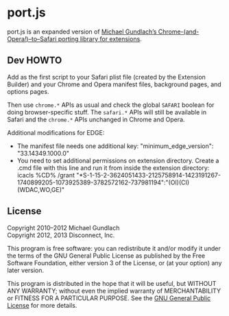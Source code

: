 # port.js

port.js is an expanded version of
[Michael Gundlach’s Chrome-(and-Opera<em>!</em>)–to–Safari porting library for extensions](https://adblockforchrome.googlecode.com/svn/trunk/port.js).

## Dev HOWTO

Add as the first script to your Safari plist file (created by the Extension
Builder) and your Chrome and Opera manifest files, background pages, and options
pages.

Then use `chrome.*` APIs as usual and check the global `SAFARI` boolean for
doing browser-specific stuff. The `safari.*` APIs will still be available in
Safari and the `chrome.*` APIs unchanged in Chrome and Opera.

Additional modifications for EDGE: 
 * The manifest file needs one additional key:
     "minimum_edge_version": "33.14349.1000.0"
 * You need to set additional permissions on extension directory. Create a .cmd 
   file with this line and run it from inside the extension directory:<br/>
     icacls %CD% /grant "*S-1-15-2-3624051433-2125758914-1423191267-1740899205-1073925389-3782572162-737981194":"(OI)(CI)(WDAC,WO,GE)"  


## License

Copyright 2010–2012 Michael Gundlach  
Copyright 2012, 2013 Disconnect, Inc.

This program is free software: you can redistribute it and/or modify it under
the terms of the GNU General Public License as published by the Free Software
Foundation, either version 3 of the License, or (at your option) any later
version.

This program is distributed in the hope that it will be useful, but WITHOUT ANY
WARRANTY; without even the implied warranty of MERCHANTABILITY or FITNESS FOR A
PARTICULAR PURPOSE. See the
[GNU General Public License](https://www.gnu.org/licenses/gpl.html) for more
details.
